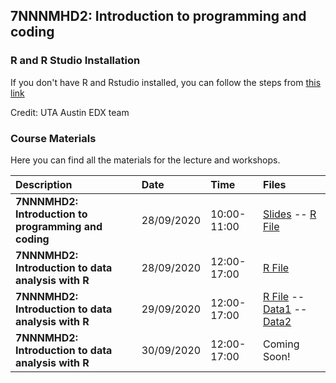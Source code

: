 ## 7NNNMHD2: Introduction to programming and coding

### R and R Studio Installation

If you don't have R and Rstudio installed, you can follow the steps from [this link](https://courses.edx.org/courses/UTAustinX/UT.7.01x/3T2014/56c5437b88fa43cf828bff5371c6a924/)

Credit: UTA Austin EDX team

### Course Materials
Here you can find all the materials for the lecture and workshops.

| Description| Date | Time| Files|
|:-|:-|:-|:-|
| **7NNNMHD2: Introduction to programming and coding**| 28/09/2020| 10:00-11:00 | [Slides](https://github.com/muharif/MicrobiomeKCL2020/raw/master/BasicProgramming%20and%20Intro%20to%20R%20(KCL).pptx) -- [R File](https://github.com/muharif/MicrobiomeKCL2020/raw/master/ExampleCodesFromLecture.R) |
| **7NNNMHD2: Introduction to data analysis with R**| 28/09/2020| 12:00-17:00 | [R File](https://raw.githubusercontent.com/muharif/MicrobiomeKCL2020/master/Workshops/day1_basicR.R) |
| **7NNNMHD2: Introduction to data analysis with R**| 29/09/2020| 12:00-17:00 | [R File](https://raw.githubusercontent.com/muharif/MicrobiomeKCL2020/master/Workshops/day2_datamanipulation.R) -- [Data1](https://raw.githubusercontent.com/muharif/MicrobiomeKCL2020/master/Workshops/Data/DATA_SET_REFERENCE_1.csv) -- [Data2](https://github.com/muharif/MicrobiomeKCL2020/blob/master/Workshops/Data/DATA_SET_REFERENCE_2.csv) |
| **7NNNMHD2: Introduction to data analysis with R**| 30/09/2020| 12:00-17:00 | Coming Soon! |
